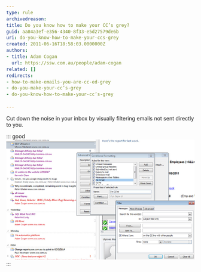 ```yaml
---
type: rule
archivedreason: 
title: Do you know how to make your CC’s grey?
guid: aa84a3ef-e356-4340-8f33-e5d27579de6b
uri: do-you-know-how-to-make-your-ccs-grey
created: 2011-06-16T18:58:03.0000000Z
authors:
- title: Adam Cogan
  url: https://ssw.com.au/people/adam-cogan
related: []
redirects:
- how-to-make-emails-you-are-cc-ed-grey
- do-you-make-your-cc’s-grey
- do-you-know-how-to-make-your-cc’s-grey

---
```


Cut down the noise in your inbox by visually filtering emails not sent directly to you.

<!--endintro-->

::: good  
![Figure: Good Example - Cut down the noise in your inbox by visually filtering emails not sent directly to you](MakeCCGrey.jpg)  
:::
